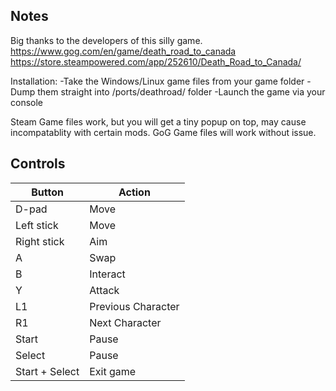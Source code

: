 ## Notes

Big thanks to the developers of this silly game.
https://www.gog.com/en/game/death_road_to_canada
https://store.steampowered.com/app/252610/Death_Road_to_Canada/


Installation:
-Take the Windows/Linux game files from your game folder
-Dump them straight into /ports/deathroad/ folder
-Launch the game via your console

Steam Game files work, but you will get a tiny popup on top, may cause incompatablity with certain mods.
GoG Game files will work without issue.

## Controls
| Button | Action |
|--|--| 
|D-pad|Move|
|Left stick|Move|
|Right stick|Aim|
|A|Swap|
|B|Interact|
|Y|Attack|
|L1|Previous Character|
|R1|Next Character|
|Start|Pause|
|Select|Pause|
|Start + Select|Exit game|


